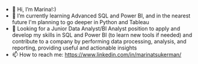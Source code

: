 - 👋 Hi, I’m Marina!:)
- 🌱 I’m currently learning Advanced SQL and Power BI, and in the nearest future I'm planning to go deeper in Python and Tableau
- 💞️ Looking for a Junior Data Analyst/BI Analyst position to apply and develop my skills in SQL and Power BI (to learn new tools if needed) and contribute to a company by performing data processing, analysis, and reporting, providing useful and actionable insights
- 📫 How to reach me:
https://www.linkedin.com/in/marinatsukerman/

<!---
marinatsukerman/marinatsukerman is a ✨ special ✨ repository because its `README.md` (this file) appears on your GitHub profile.
You can click the Preview link to take a look at your changes.
--->
